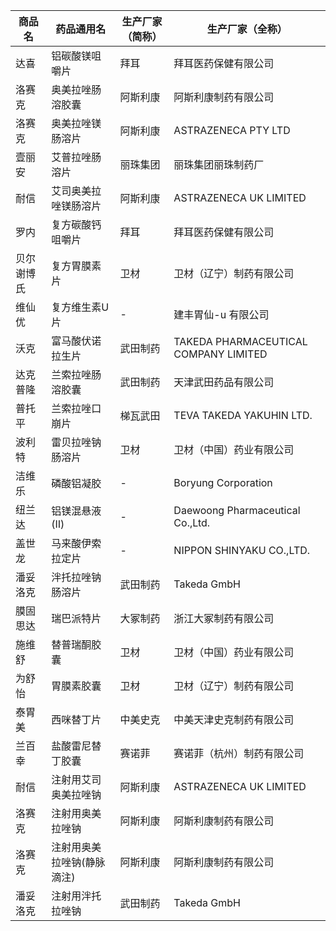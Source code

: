 | 商品名 | 药品通用名 | 生产厂家（简称） | 生产厂家（全称） |
|--------|------------|------------------|------------------|
| 达喜 | 铝碳酸镁咀嚼片 | 拜耳 | 拜耳医药保健有限公司 |
| 洛赛克 | 奥美拉唑肠溶胶囊 | 阿斯利康 | 阿斯利康制药有限公司 |
| 洛赛克 | 奥美拉唑镁肠溶片 | 阿斯利康 | ASTRAZENECA PTY LTD |
| 壹丽安 | 艾普拉唑肠溶片 | 丽珠集团 | 丽珠集团丽珠制药厂 |
| 耐信 | 艾司奥美拉唑镁肠溶片 | 阿斯利康 | ASTRAZENECA UK LIMITED |
| 罗内 | 复方碳酸钙咀嚼片 | 拜耳 | 拜耳医药保健有限公司 |
| 贝尔谢博氏 | 复方胃膜素片 | 卫材 | 卫材（辽宁）制药有限公司 |
| 维仙优 | 复方维生素U片 | - | 建丰胃仙-u 有限公司 |
| 沃克 | 富马酸伏诺拉生片 | 武田制药 | TAKEDA PHARMACEUTICAL COMPANY LIMITED |
| 达克普隆 | 兰索拉唑肠溶胶囊 | 武田制药 | 天津武田药品有限公司 |
| 普托平 | 兰索拉唑口崩片 | 梯瓦武田 | TEVA TAKEDA YAKUHIN LTD. |
| 波利特 | 雷贝拉唑钠肠溶片 | 卫材 | 卫材（中国）药业有限公司 |
| 洁维乐 | 磷酸铝凝胶 | - | Boryung Corporation |
| 纽兰达 | 铝镁混悬液(Ⅱ) | - | Daewoong Pharmaceutical Co.,Ltd. |
| 盖世龙 | 马来酸伊索拉定片 | - | NIPPON SHINYAKU CO.,LTD. |
| 潘妥洛克 | 泮托拉唑钠肠溶片 | 武田制药 | Takeda GmbH |
| 膜固思达 | 瑞巴派特片 | 大冢制药 | 浙江大冢制药有限公司 |
| 施维舒 | 替普瑞酮胶囊 | 卫材 | 卫材（中国）药业有限公司 |
| 为舒怡 | 胃膜素胶囊 | 卫材 | 卫材（辽宁）制药有限公司 |
| 泰胃美 | 西咪替丁片 | 中美史克 | 中美天津史克制药有限公司 |
| 兰百幸 | 盐酸雷尼替丁胶囊 | 赛诺菲 | 赛诺菲（杭州）制药有限公司 |
| 耐信 | 注射用艾司奥美拉唑钠 | 阿斯利康 | ASTRAZENECA UK LIMITED |
| 洛赛克 | 注射用奥美拉唑钠 | 阿斯利康 | 阿斯利康制药有限公司 |
| 洛赛克 | 注射用奥美拉唑钠(静脉滴注) | 阿斯利康 | 阿斯利康制药有限公司 |
| 潘妥洛克 | 注射用泮托拉唑钠 | 武田制药 | Takeda GmbH |
